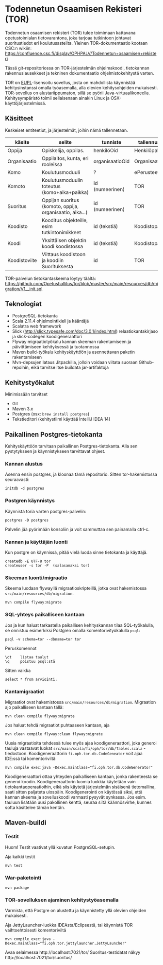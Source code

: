 # Todennetun Osaamisen Rekisteri (TOR)

Todennetun osaamisen rekisteri (TOR) tulee toimimaan kattavana opetustoimialan tietovarantona, joka tarjoaa
tutkintoon johtavat suoritustiedot eri koulutusasteilta. Yleinen TOR-dokumentaatio kootaan CSC:n wikiin: https://confluence.csc.fi/display/OPHPALV/Todennetun+osaamisen+rekisteri

Tässä git-repositoriossa on TOR-järjestelmän ohjelmakoodi, tietokannan rakennuslausekkeet ja tekninen dokumentaatio ohjelmistokehitystä varten.

TOR on [EUPL](license.txt)-lisensoitu sovellus, josta on mahdollista käynnistää kehitysinstanssi omalla työasemalla, alla olevien kehitysohjeiden mukaisesti. TOR-sovellus on alustariippumaton, sillä se pyörii Java-virtuaalikoneella. Kehitysympäristö toimii sellaisenaan ainakin Linux ja OSX-käyttöjärjestelmissä.

## Käsitteet

Keskeiset entiteetiut, ja järjestelmät, joihin nämä tallennetaan.

| käsite         | selite                                       | tunniste         | tallennuspaikka        |
|----------------|----------------------------------------------|------------------|------------------------|
| Oppija         | Opiskelija, oppilas.                         | henkilöOid       | Henkilöpalvelu         |
| Organisaatio   | Oppilaitos, kunta, eri rooleissa             | organisaatioOid  | Organisaatiopalvelu    |
| Komo           | Koulutusmoduuli                              | ?                | ePerusteet             |
| Komoto         | Koulutusmoduulin toteutus (komo+aika+paikka) | id (numeerinen)  | TOR                    |
| Suoritus       | Oppijan suoritus (komoto, oppija, organisaatio, aika...) | id (numeerinen)  | TOR                    |
| Koodisto       | Kooditus objekteille, esim tutkintonimikkeet | id (tekstiä)     | Koodistopalvelu        |
| Koodi          | Yksittäisen objektin koodi koodistossa       | id (tekstiä)     | Koodistopalvelu        |
| Koodistoviite  | Viittaus koodistoon ja koodiin Suorituksesta | id               | TOR                    |

TOR-palvelun tietokantaskeema löytyy täältä: https://github.com/Opetushallitus/tor/blob/master/src/main/resources/db/migration/V1__init.sql

## Teknologiat

- PostgreSQL-tietokanta
- Scala 2.11.4 ohjelmointikieli ja kääntäjä
- Scalatra web framework
- Slick (http://slick.typesafe.com/doc/3.0.1/index.html) relaatiokantakirjaso ja slick-codegen koodigeneraattori
- Flyway migraatiotyökalu kannan skeeman rakentamiseen ja päivittämiseen kehityksessä ja tuotannossa
- Maven build-työkalu kehityskäyttöön ja asennettavan paketin rakentamiseen
- Mvn-depsujen lataus Jitpackilla, jolloin voidaan viitata suoraan Github-repoihin, eikä tarvitse itse buildata jar-artifaktoja

## Kehitystyökalut

Minimissään tarvitset

- Git
- Maven 3.x
- Postgres (osx: `brew install postgres`)
- Tekstieditori (kehitystiimi käyttää IntelliJ IDEA 14)

## Paikallinen Postgres-tietokanta

Kehityskäyttöön tarvitaan paikallinen Postgres-tietokanta. Alla sen pystytykseen ja käynnistykseen tarvittavat ohjeet.

### Kannan alustus

Asenna ensin postgres, ja kloonaa tämä repositorio. Sitten tor-hakemistossa seuraavasti:

    initdb -d postgres
    
### Postgren käynnistys

Käynnistä toria varten postgres-palvelin:

    postgres -D postgres

Palvelin jää pyörimään konsoliin ja voit sammuttaa sen painamalla ctrl-c.
    
### Kannan ja käyttäjän luonti

Kun postgre on käynnissä, pitää vielä luoda sinne tietokanta ja käyttäjä.

    createdb -E UTF-8 tor
    createuser -s tor -P  (salasanaksi tor)
    
### Skeeman luonti/migraatio

Skeema luodaan flywayllä migraatioskripteillä, jotka ovat hakemistossa `src/main/resources/db/migration`.
    
    mvn compile flyway:migrate
    
### SQL-yhteys paikalliseen kantaan

Jos ja kun haluat tarkastella paikallisen kehityskannan tilaa SQL-työkalulla, se onnistuu esimerkiksi Postgren omalla komentorivityökalulla `psql`:

    psql -v schema=tor --dbname=tor tor
    
Peruskomennot

    \dt    listaa taulut
    \q     poistuu psql:stä
    
Sitten vaikka

    select * from arviointi;
    
### Kantamigraatiot

Migraatiot ovat hakemistossa `src/main/resources/db/migration`. Migraation ajo paikalliseen kantaan tällä:
 
    mvn clean compile flyway:migrate 

Jos haluat tehdä migraatiot puhtaaseen kantaan, aja

    mvn clean compile flyway:clean flyway:migrate 

Uusia migraatioita tehdessä tulee myös ajaa koodigeneraattori,
joka generoi tauluja vastaavat luokat `src/main/scala/fi/oph/tor/db/Tables.scala` -tiedostoon. Koodigeneraattorin `fi.oph.tor.db.CodeGeneator`
voit ajaa IDE:ssä tai komentoriviltä
 
    mvn compile exec:java -Dexec.mainClass="fi.oph.tor.db.CodeGenerator"

Koodigeneraattori ottaa yhteyden paikalliseen kantaan, jonka rakenteesta se generoi koodin. Koodigeneraattorin luomia
luokkia käytetään vain tietokantaoperaatioihin, eikä siis käytetä järjestelmän sisäisenä tietomallina, saati sitten paljateta ulospäin.
Koodigenerointi on käytössä siksi, että kannan skeema ja sovelluskoodi varmasti pysyvät synkassa. Jos esim. tauluun lisätään uusi pakollinen
kenttä, seuraa siitä käännösvirhe, kunnes softa käsittelee tämän kentän.
    
## Maven-buildi

### Testit

Huom! Testit vaativat yllä kuvatun PostgreSQL-setupin.

Aja kaikki testit

`mvn test`

### War-paketointi

`mvn package`

### TOR-sovelluksen ajaminen kehitystyöasemalla

Varmista, että Postgre on alustettu ja käynnistetty yllä olevien ohjeiden mukaisesti.

Aja JettyLauncher-luokka IDEAsta/Eclipsestä, tai käynnistä TOR vaihtoehtoisesti komentoriviltä

    mvn compile exec:java -Dexec.mainClass="fi.oph.tor.jettylauncher.JettyLauncher"

Avaa selaimessa http://localhost:7021/tor/
Suoritus-testidatat näkyy http://localhost:7021/tor/suoritus/
